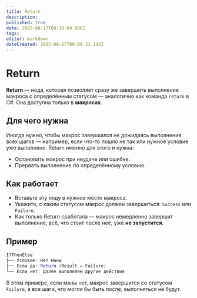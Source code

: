 ```yaml
---
title: Return
description: 
published: true
date: 2025-08-17T09:10:09.806Z
tags: 
editor: markdown
dateCreated: 2025-08-17T09:09:31.142Z
---
```


# Return
**Return** — нода, которая позволяет сразу же завершить выполнение макроса с определённым статусом — аналогично как команда `return` в C#.
Она доступна только в **макросах**.

## Для чего нужна
Иногда нужно, чтобы макрос завершался не дожидаясь выполнения всех шагов — например, если что-то пошло не так или нужное условие уже выполнено. Return именно для этого и нужна:
- Остановить макрос при неудаче или ошибке.
- Прервать выполнение по определённому условию.

## Как работает
- Вставьте эту ноду в нужное место макроса.
- Укажите, с каким статусом макрос должен завершиться: `Success` или `Failure`.
- Как только Return сработала — макрос немедленно завершит выполнение, всё, что стоит после неё, уже **не запустится**.

## Пример
```csharp
IfThenElse 
├── Условие: Нет маны 
├── Если да: Return (Result = Failure) 
└── Если нет: Далее выполняем другие действия
```
В этом примере, если маны нет, макрос завершится со статусом `Failure`, а все шаги, что могли бы быть после, выполняться не будут.